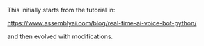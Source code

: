 This initially starts from the tutorial in:

https://www.assemblyai.com/blog/real-time-ai-voice-bot-python/

and then evolved with modifications.
